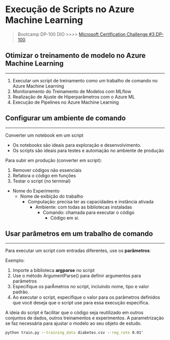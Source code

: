 # Execução de Scripts no Azure Machine Learning

> Bootcamp DP-100 DIO  >>>> [Microsoft Certification Challenge #3 DP-100](https://web.dio.me/track/d5adf7bc-330f-4c81-adc1-cac7e65bb151).

## Otimizar o treinamento de modelo no Azure Machine Learning
___
1. Executar um script de treinamento como um trabalho de comando no Azure Machine Learning
2. Monitoramento do Treinamento de Modelos com MLflow
3. Realização de Ajuste de Hiperparâmetros com o Azure ML
4. Execução de Pipelines no Azure Machine Learning

## Configurar um ambiente de comando
___

Converter um notebook em um script

* Os notebooks são ideais para exploração e desenvolvimento.
* Os scripts são ideais para testes e automação no ambiente de produção

Para subir em produção (converter em script): 

1. Remover códigos não essenciais
2. Refatora o código em funções
3. Testar o script (no terminal)

* Nome do Experimento
    * Nome de exibição do trabalho
        * Computação: precisa ter as capacidades e instância ativada
            * Ambiente: com todas as bibliotecas instaladas
                * Comando: chamada para executar o código
                    * Código em si.

## Usar parâmetros em um trabalho de comando
___

Para executar um script com entradas diferentes, use os **parâmetros**: 

Exemplo: 
1. Importe a biblioteca **argparse** no script
2. Use o método ArgumentParse() para definir argumentos para parâmetros
3. Especifique os parÂmetros no script, incluindo nome, tipo e valor padrão.
4. Ao executar o script, especifique o valor para os parâmetros definidos que você deseja que o script use para essa execução específica.


A ideia do script é facilitar que o código seja reutilizado em outros conjuntos de dados, outros treinamentos e experimentos.
A parametrização se faz necessária para ajustar o modelo ao seu objeto de estudo.

``` cmd
python train.py --training_data diabetes.csv --reg_rate 0.01"
```

